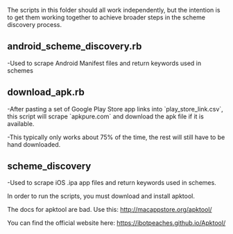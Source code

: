 The scripts in this folder should all work independently, but the intention is to
get them working together to achieve broader steps in the scheme discovery process.

<h2>android_scheme_discovery.rb</h2>

-Used to scrape Android Manifest files and return keywords used in schemes

<h2>download_apk.rb</h2>
-After pasting a set of Google Play Store app links into `play_store_link.csv`, this 
script will scrape `apkpure.com` and download the apk file if it is available.

-This typically only works about 75% of the time, the rest will still have to be
hand downloaded.

<h2>scheme_discovery</h2>
-Used to scrape iOS .ipa app files and return keywords used in schemes. 


In order to run the scripts, you must download and install apktool.

The docs for apktool are bad. Use this: http://macappstore.org/apktool/

You can find the official website here: https://ibotpeaches.github.io/Apktool/

 